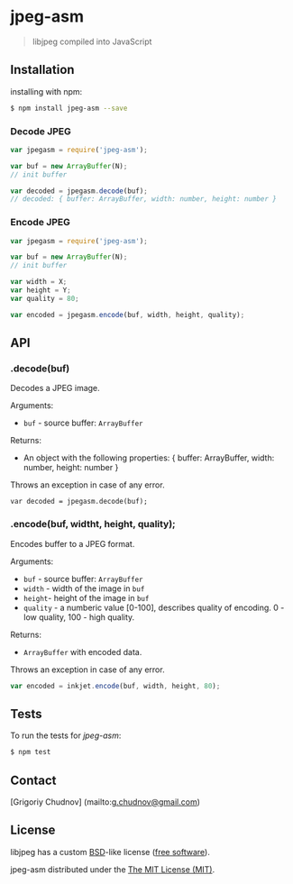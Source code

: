 # jpeg-asm

> libjpeg compiled into JavaScript

## Installation

installing with npm:
```bash
$ npm install jpeg-asm --save
```

### Decode JPEG
```javascript
var jpegasm = require('jpeg-asm');

var buf = new ArrayBuffer(N);
// init buffer

var decoded = jpegasm.decode(buf);
// decoded: { buffer: ArrayBuffer, width: number, height: number }
```

### Encode JPEG
```javascript
var jpegasm = require('jpeg-asm');

var buf = new ArrayBuffer(N);
// init buffer

var width = X;
var height = Y;
var quality = 80;

var encoded = jpegasm.encode(buf, width, height, quality);
```

## API

### .decode(buf)
Decodes a JPEG image.

Arguments:
* `buf` - source buffer: `ArrayBuffer`

Returns:
* An object with the following properties: { buffer: ArrayBuffer, width: number, height: number }

Throws an exception in case of any error.

```javsscript
var decoded = jpegasm.decode(buf);
```

### .encode(buf, widtht, height, quality);
Encodes buffer to a JPEG format.

Arguments:
* `buf` - source buffer: `ArrayBuffer`
* `width` - width of the image in `buf`
* `height`- height of the image in `buf`
* `quality` - a numberic value [0-100], describes quality of encoding. 0 - low quality, 100 - high quality.

Returns:
* `ArrayBuffer` with encoded data.

Throws an exception in case of any error.

```javascript
var encoded = inkjet.encode(buf, width, height, 80);
```

## Tests

To run the tests for _jpeg-asm_:
```bash
$ npm test
```

## Contact

[Grigoriy Chudnov] (mailto:g.chudnov@gmail.com)


## License

libjpeg has a custom [BSD](https://en.wikipedia.org/wiki/BSD_licenses)-like license ([free software](https://en.wikipedia.org/wiki/Free_software)).

jpeg-asm distributed under the [The MIT License (MIT)](https://github.com/gchudnov/inkjet/blob/master/LICENSE).
